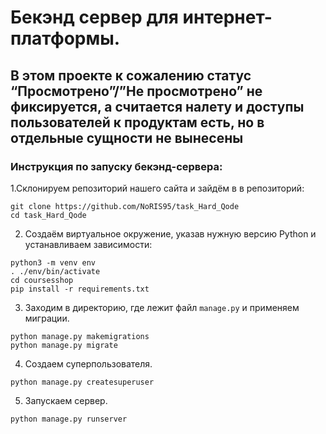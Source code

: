 # Бекэнд сервер для интернет-платформы.
## В этом проекте к сожалению статус “Просмотрено”/”Не просмотрено” не фиксируется, а считается налету и доступы пользователей к продуктам есть, но в отдельные сущности не вынесены
### Инструкция по запуску бекэнд-сервера: ### 
  1.Склонируем репозиторий нашего сайта и зайдём в в репозиторий:
  ```
  git clone https://github.com/NoRIS95/task_Hard_Qode
  cd task_Hard_Qode
  ```
  2. Создаём виртуальное окружение, указав нужную версию Python и устанавливаем зависимости:
  ```
  python3 -m venv env
  . ./env/bin/activate
  cd coursesshop
  pip install -r requirements.txt
  ```
  3. Заходим в директорию, где лежит файл `manage.py` и применяем миграции.
  ```
  python manage.py makemigrations 
  python manage.py migrate
  ```
  4. Создаем суперпользователя.
  ```
  python manage.py createsuperuser
  ```
  5. Запускаем сервер.
  ```
  python manage.py runserver
  ```
